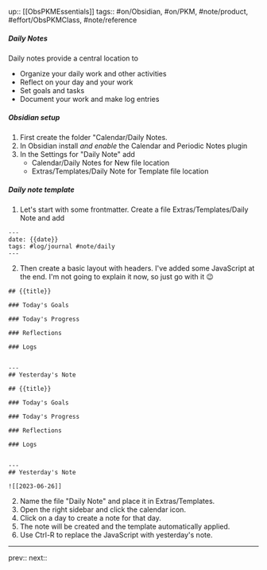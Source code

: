 up:: [[ObsPKMEssentials]]
tags:: #on/Obsidian, #on/PKM, #note/product, #effort/ObsPKMClass, #note/reference

##### Daily Notes

Daily notes provide a central location to

- Organize your daily work and other activities
- Reflect on your day and your work 
- Set goals and tasks
- Document your work and make log entries 

##### Obsidian setup

1. First create the folder "Calendar/Daily Notes.
2. In Obsidian install _and enable_ the Calendar and Periodic Notes plugin
3. In the Settings for "Daily Note" add
 	- Calendar/Daily Notes for New file location
 	- Extras/Templates/Daily Note for Template file location


##### Daily note template

1. Let's start with some frontmatter. Create a file Extras/Templates/Daily Note and add
```
---
date: {{date}}
tags: #log/journal #note/daily 
---
```

2. Then create a basic layout with headers. I've added some JavaScript at the end. I'm not going to explain it now, so just go with it 😉

```
## {{title}}

### Today's Goals

### Today's Progress

### Reflections

### Logs


---
## Yesterday's Note

## {{title}}

### Today's Goals

### Today's Progress

### Reflections

### Logs


---
## Yesterday's Note

![[2023-06-26]]
```

2. Name the file "Daily Note" and place it in Extras/Templates.
3. Open the right sidebar and click the calendar icon.
4. Click on a day to create a note for that day.
5. The note will be created and the template automatically applied.
6. Use Ctrl-R to replace the JavaScript with yesterday's note.

---
prev:: 
next:: 